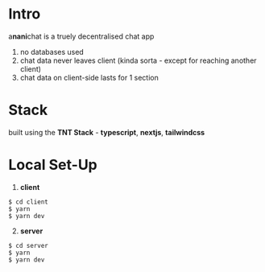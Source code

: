 # Intro

a**nani**chat is a truely decentralised chat app

1. no databases used
2. chat data never leaves client (kinda sorta - except for reaching another client)
3. chat data on client-side lasts for 1 section

# Stack

built using the **TNT Stack** - **typescript**, **nextjs**, **tailwindcss**

# Local Set-Up

1. **client**

```
$ cd client
$ yarn
$ yarn dev
```

2. **server**

```
$ cd server
$ yarn
$ yarn dev
```
